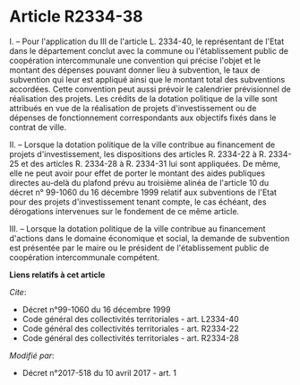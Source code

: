 # Article R2334-38

I. – Pour l'application du III de l'article L. 2334-40, le représentant de l'Etat dans le département conclut avec la commune
ou l'établissement public de coopération intercommunale une convention qui précise l'objet et le montant des dépenses pouvant
donner lieu à subvention, le taux de subvention qui leur est appliqué ainsi que le montant total des subventions accordées.
Cette convention peut aussi prévoir le calendrier prévisionnel de réalisation des projets. Les crédits de la dotation
politique de la ville sont attribués en vue de la réalisation de projets d'investissement ou de dépenses de fonctionnement
correspondants aux objectifs fixés dans le contrat de ville.

II. – Lorsque la dotation politique de la ville contribue au financement de projets d'investissement, les dispositions des
articles R. 2334-22 à R. 2334-25 et des articles R. 2334-28 à R. 2334-31 lui sont appliquées. De même, elle ne peut avoir
pour effet de porter le montant des aides publiques directes au-delà du plafond prévu au troisième alinéa de l'article 10 du
décret n° 99-1060 du 16 décembre 1999 relatif aux subventions de l'Etat pour des projets d'investissement tenant compte, le
cas échéant, des dérogations intervenues sur le fondement de ce même article.

III. – Lorsque la dotation politique de la ville contribue au financement d'actions dans le domaine économique et social, la
demande de subvention est présentée par le maire ou le président de l'établissement public de coopération intercommunale
compétent.

**Liens relatifs à cet article**

_Cite_:

  - Décret n°99-1060 du 16 décembre 1999
  - Code général des collectivités territoriales - art. L2334-40
  - Code général des collectivités territoriales - art. R2334-22
  - Code général des collectivités territoriales - art. R2334-28

_Modifié par_:

  - Décret n°2017-518 du 10 avril 2017 - art. 1
